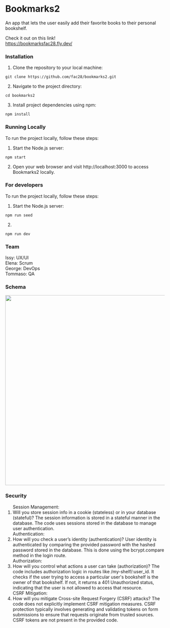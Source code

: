 # Bookmarks2

An app that lets the user easily add their favorite books to their personal bookshelf.

Check it out on this link!<br>
https://bookmarksfac28.fly.dev/ 


### Installation

1. Clone the repository to your local machine:

```shell
git clone https://github.com/fac28/bookmarks2.git
```

2. Navigate to the project directory:

```shell
cd bookmarks2
```

3. Install project dependencies using npm:

```shell
npm install
```

### Running Locally

To run the project locally, follow these steps:

1. Start the Node.js server:

```shell
npm start
```

2. Open your web browser and visit http://localhost:3000 to access Bookmarks2 locally.

### For developers

To run the project locally, follow these steps:

1. Start the Node.js server:

```shell
npm run seed
```

2.

```shell
npm run dev
```

### Team

Issy: UX/UI <br>
Elena: Scrum <br>
George: DevOps <br>
Tommaso: QA  

### Schema

<div align="center">
  <img src="https://github.com/fac28/bookmarks/assets/59057287/4c83fbb1-8a05-4adb-a2a9-29bb88c71ffa" width="600"/>
</div>

### Security 

<ol>
Session Management:
  <li>
Will you store session info in a cookie (stateless) or in your database (stateful)?
The session information is stored in a stateful manner in the database. The code uses sessions stored in the database to manage user authentication.
  </li>
Authentication:
<li>
How will you check a user’s identity (authentication)?
User identity is authenticated by comparing the provided password with the hashed password stored in the database. This is done using the bcrypt.compare method in the login route.
</li>
Authorization:
<li>
How will you control what actions a user can take (authorization)?
The code includes authorization logic in routes like /my-shelf/:user_id. It checks if the user trying to access a particular user's bookshelf is the owner of that bookshelf. If not, it returns a 401 Unauthorized status, indicating that the user is not allowed to access that resource.
</li>
CSRF Mitigation:
<li>
How will you mitigate Cross-site Request Forgery (CSRF) attacks?
The code does not explicitly implement CSRF mitigation measures. CSRF protection typically involves generating and validating tokens on form submissions to ensure that requests originate from trusted sources. CSRF tokens are not present in the provided code.
</li>
<ol>

